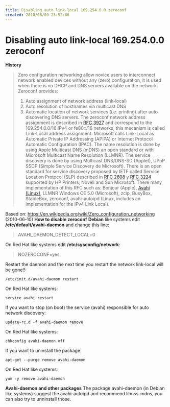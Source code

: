 ```yaml
---
title: Disabling auto link-local 169.254.0.0 zeroconf
created: 2010/06/09 23:52:06
---
```


# Disabling auto link-local 169.254.0.0 zeroconf

**History**

> Zero configuration networking allow novice users to interconnect network enabled devices without any (zero) configuration, it is used when there is no DHCP and DNS servers available on the network. Zeroconf provides: 
> 
>   1. Auto assignment of network address (link-local)
>   2. Auto resolution of hostnames via multicast DNS
>   3. Automatic location of network services (i.e. printing) after auto discovering DNS servers.
> The zeroconf network address assignment is described in [RFC 3927](https://www.ietf.org/rfc/rfc3927.txt) and correspond to the 169.254.0.0/16 IPv4 or fe80::/16 networks, this mecanism is called Link-Local address assignment. Microsoft calls Link-Local as Automatic Private IP Addressing (APIPA) or Internet Protocol Automatic Configuration (IPAC). The name resolution is done by using Apple Multicast DNS (mDNS) an open standard or with Microsoft Multicast Name Resolution (LLMNR). The service discovery is done by using Multicast DNS/DNS-SD (Applet), UPnP SSDP (Simple Service Discovery de Microsoft). There is an open standard for service discovery proposed by IETF called Service Location Protocol (SLP) described in [RFC 2608](https://www.ietf.org/rfc/rfc2608.txt) y [RFC 3224](https://www.ietf.org/rfc/rfc3224.txt) supported by HP Printers, Novell and Sun Microsoft. There many implementation of this RFC such as: Bonjour (Apple), [Avahi (Linux)](https://avahi.org/), LLMNR Windows CE 5.0 (Microsoft), zcip, BusyBox, StableBox, zeroconf, avahi-autoipd (Linux, includes an implementation for the IPv4 Link Local).

Based on: <https://en.wikipedia.org/wiki/Zero_configuration_networking> (2010-06-10) **How to disable zeroconf** **Debian** like systems edit **/etc/default/avahi-daemon** and change this line: 

> AVAHI_DAEMON_DETECT_LOCAL=0

On Red Hat like systems edit **/etc/sysconfig/network**: 

> NOZEROCONF=yes

Restart the daemon and the next time you restart the network link-local will be gone!!: 
    
    
    /etc/init.d/avahi-daemon restart
    

On Red Hat like systems: 
    
    
    service avahi restart
    

If you want to stop (on boot) the service (avahi) responsible for auto network discovery: 
    
    
    update-rc.d -f avahi-daemon remove
    

On Red Hat like systems: 
    
    
    chkconfig avahi-daemon off
    

If you want to uninstall the package: 
    
    
    apt-get --purge remove avahi-daemon
    

On Red Hat like systems: 
    
    
    yum -y remove avahi-daemon
    

**Avahi-daemon and other packages** The package avahi-daemon (in Debian like systems) suggest the avahi-autoipd and recommend libnss-mdns, you can also try to unninstall those.